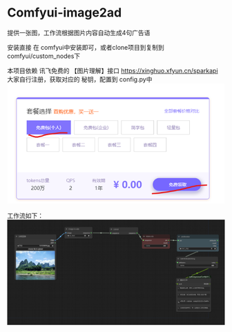 # Comfyui-image2ad
提供一张图，工作流根据图片内容自动生成4句广告语

安装直接 在 comfyui中安装即可，或者clone项目到复制到comfyui/custom_nodes下

本项目依赖 讯飞免费的 【图片理解】接口
https://xinghuo.xfyun.cn/sparkapi
大家自行注册，获取对应的 秘钥，配置到 config.py中
![imge text](kd.png)

工作流如下：
![imge text](flow.png)
